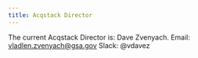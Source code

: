 ```yaml
---
title: Acqstack Director
---
```


The current Acqstack Director is: Dave Zvenyach. 
Email: vladlen.zvenyach@gsa.gov
Slack: @vdavez 
